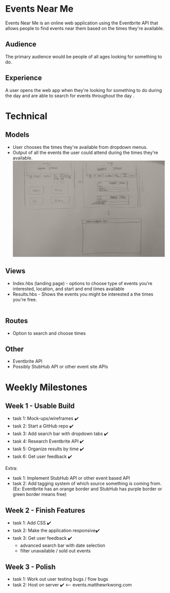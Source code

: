 # Events Near Me
Events Near Me is an online web application using the Eventbrite API that allows people to find events near them based on the times they're available.

## Audience
The primary audience would be people of all ages looking for something to do.
​
## Experience
A user opens the web app when they're looking for something to do during the day and are able to search for events throughout the day .

# Technical
## Models
- User chooses the times they're available from dropdown menus.
- Output of all the events the user could attend during the times they're available.
![paperDesign.jpg](paperDesign.jpg)

## Views
- Index.hbs (landing page) - options to choose type of events you're interested, location, and start and end times available
- Results.hbs - Shows the events you might be interested a the times you're free.  
​
## Routes
- Option to search and choose times
​
## Other
- Eventbrite API
- Possibly StubHub API or other event site APIs
​
# Weekly Milestones
## Week 1 - Usable Build
- task 1: Mock-ups/wireframes ✔️
- task 2: Start a GitHub repo ✔️
- task 3: Add search bar with dropdown tabs ✔️
- task 4: Research Eventbrite API ✔️
- task 5: Organize results by time ✔️
- task 6: Get user feedback ✔️

Extra:
- task 1: Implement StubHub API or other event based API
- task 2: Add tagging system of which source something is coming from. (Ex: Eventbrite has an orange border and StubHub has purple border or green border means free)

## Week 2 - Finish Features
- task 1: Add CSS ✔️
- task 2: Make the application responsive✔️
- task 3: Get user feedback ✔️
    - advanced search bar with date selection
    - filter unavailable / sold out events
​
## Week 3 - Polish
- task 1: Work out user testing bugs / flow bugs
- task 2: Host on server ✔️ <-- events.matthewrkwong.com
